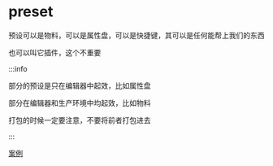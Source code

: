 # preset

预设可以是物料，可以是属性盘，可以是快捷键，其可以是任何能帮上我们的东西

也可以叫它插件，这个不重要

:::info

部分的预设是只在编辑器中起效，比如属性盘

部分在编辑器和生产环境中均起效，比如物料

打包的时候一定要注意，不要将前者打包进去

:::

[案例](./example/preset.md)